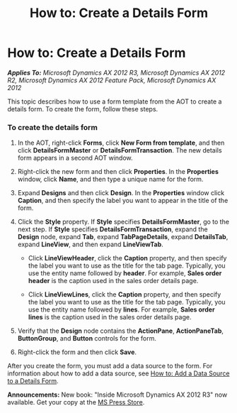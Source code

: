﻿---
title: 'How to: Create a Details Form'
TOCTitle: 'How to: Create a Details Form'
ms:assetid: e999d83a-a0e2-41e0-b333-cd5e9ec3a7d0
ms:mtpsurl: https://msdn.microsoft.com/en-us/library/Hh528511(v=AX.60)
ms:contentKeyID: 37835258
ms.date: 05/18/2015
mtps_version: v=AX.60
---

# How to: Create a Details Form 


_**Applies To:** Microsoft Dynamics AX 2012 R3, Microsoft Dynamics AX 2012 R2, Microsoft Dynamics AX 2012 Feature Pack, Microsoft Dynamics AX 2012_

This topic describes how to use a form template from the AOT to create a details form. To create the form, follow these steps.

### To create the details form

1.  In the AOT, right-click **Forms**, click **New Form from template**, and then click **DetailsFormMaster** or **DetailsFormTransaction**. The new details form appears in a second AOT window.

2.  Right-click the new form and then click **Properties**. In the **Properties** window, click **Name**, and then type a unique name for the form.

3.  Expand **Designs** and then click **Design**. In the **Properties** window click **Caption**, and then specify the label you want to appear in the title of the form.

4.  Click the **Style** property. If **Style** specifies **DetailsFormMaster**, go to the next step. If **Style** specifies **DetailsFormTransaction**, expand the **Design** node, expand **Tab**, expand **TabPageDetails**, expand **DetailsTab**, expand **LineView**, and then expand **LineViewTab**.
    
      - Click **LineViewHeader**, click the **Caption** property, and then specify the label you want to use as the title for the tab page. Typically, you use the entity name followed by **header**. For example, **Sales order header** is the caption used in the sales order details page.
    
      - Click **LineViewLines**, click the **Caption** property, and then specify the label you want to use as the title for the tab page. Typically, you use the entity name followed by **lines**. For example, **Sales order lines** is the caption used in the sales order details page.

5.  Verify that the **Design** node contains the **ActionPane**, **ActionPaneTab**, **ButtonGroup**, and **Button** controls for the form.

6.  Right-click the form and then click **Save**.

After you create the form, you must add a data source to the form. For information about how to add a data source, see [How to: Add a Data Source to a Details Form](how-to-add-a-data-source-to-a-details-form.md).

  
**Announcements:** New book: "Inside Microsoft Dynamics AX 2012 R3" now available. Get your copy at the [MS Press Store](https://www.microsoftpressstore.com/store/inside-microsoft-dynamics-ax-2012-r3-9780735685109).

